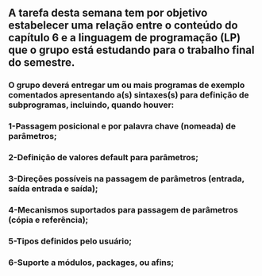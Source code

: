 <h2>A tarefa desta semana tem por objetivo estabelecer uma relação entre o conteúdo do capítulo 6 e a linguagem de programação (LP) que o grupo está estudando para o trabalho final do semestre.</h2>

<h3>O grupo deverá entregar um ou mais programas de exemplo comentados apresentando a(s) sintaxes(s) para definição de subprogramas, incluindo, quando houver:</h3>

<h3>1-Passagem posicional e por palavra chave (nomeada) de parâmetros;</h3>
<h3>2-Definição de valores default para parâmetros;</h3>
<h3>3-Direções possíveis na passagem de parâmetros (entrada, saída entrada e saída);</h3>
<h3>4-Mecanismos suportados para passagem de parâmetros (cópia e referência);</h3>
<h3>5-Tipos definidos pelo usuário;</h3>
<h3>6-Suporte a módulos, packages, ou afins;</h3>


